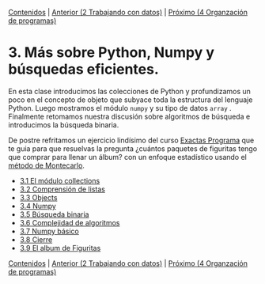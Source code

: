[Contenidos](../Contenidos.md) \| [Anterior (2 Trabajando con datos)](../02_Datos/00_Resumen.md) \| [Próximo (4 Organzación de programas)](../04_Orga_programa_OSKI1/00_Resumen.md)

# 3. Más sobre Python, Numpy y búsquedas eficientes.
En esta clase introducimos las colecciones de Python y profundizamos un poco en el concepto de objeto que subyace toda la estructura del lenguaje Python.
Luego mostramos el módulo `numpy` y su tipo de datos `array` . Finalmente retomamos nuestra discusión sobre algoritmos de búsqueda e introducimos la búsqueda binaria.

De postre refritamos un ejercicio lindísimo del curso [Exactas Programa]() que te guia para que resuelvas la pregunta ¿cuántos paquetes de figuritas tengo que comprar para llenar un álbum? con un enfoque estadístico usando el [método de Montecarlo](https://es.wikipedia.org/wiki/M%C3%A9todo_de_Montecarlo).



* [3.1 El módulo collections](01_Collections.md)
* [3.2 Comprensión de listas](02_List_comprehension.md)
* [3.3 Objects](03_Objects.md)
* [3.4 Numpy](04_Numpy.md)
* [3.5 Búsqueda binaria](05_BusqBinaria.md)
* [3.6 Complejidad de algoritmos](06_Complejidad.md)
* [3.7 Numpy básico](07_NumPy_Arrays.md)
* [3.8 Cierre](08_Cierre.md)
* [3.9 El album de Figuritas](09_Figuritas.md)


[Contenidos](../Contenidos.md) \| [Anterior (2 Trabajando con datos)](../02_Datos/00_Resumen.md) \| [Próximo (4 Organzación de programas)](../04_Orga_programa_OSKI1/00_Resumen.md)
